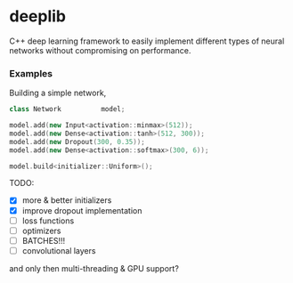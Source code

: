 # deeplib
C++ deep learning framework to easily implement different types of neural networks without compromising on performance.

### Examples
Building a simple network,
```cpp
class Network          model;

model.add(new Input<activation::minmax>(512));
model.add(new Dense<activation::tanh>(512, 300));
model.add(new Dropout(300, 0.35));
model.add(new Dense<activation::softmax>(300, 6));

model.build<initializer::Uniform>();
```

TODO:
 - [X] more & better initializers
 - [X] improve dropout implementation
 - [ ] loss functions
 - [ ] optimizers
 - [ ] BATCHES!!!
 - [ ] convolutional layers

and only then multi-threading & GPU support?
